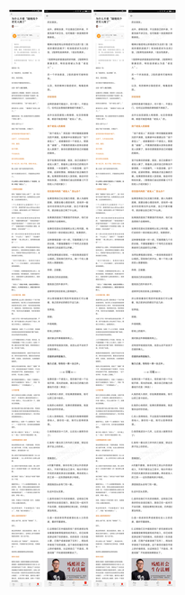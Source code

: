 ![](../../images/2017年02月/GX0225-为什么不要“随便找个老实人嫁了”.jpg)
![](../../images/2017年02月/GX0225-为什么不要“随便找个老实人嫁了”2.jpg)
![](../../images/2017年02月/GX0225-为什么不要“随便找个老实人嫁了”.jpg)
![](../../images/2017年02月/GX0225-为什么不要“随便找个老实人嫁了”2.jpg)
